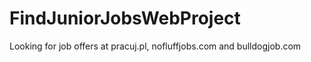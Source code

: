 # FindJuniorJobsWebProject

Looking for job offers at pracuj.pl, nofluffjobs.com and bulldogjob.com
